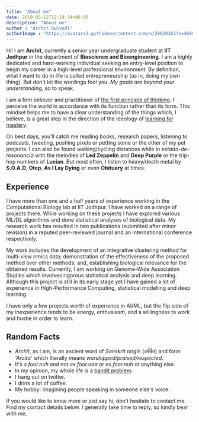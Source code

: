 ```yaml
---
title: "About me"
date: 2019-05-12T12:14:34+06:00
description: "About me"
author : "Archit Dwivedi"
authorImage : "https://avatars3.githubusercontent.com/u/29020361?s=460&u=cc93c6b7b65a5227c111a4172b51d7e4e832ebf6&v=4"
---
```


Hi! I am **Archit**, currently a senior year undergraduate student at **IIT Jodhpur** in the department of **Bioscience and Bioengineering**. I am a highly dedicated and hard-working individual seeking an entry-level position to begin my career in a high-level professional environment. By definition, what I want to do in life is called entrepreneurship (as in, doing my own thing). But don't let the wordings fool you. *My goals are beyond your understanding*, so to speak.

I am a firm believer and practitioner of [the first principle of thinking](https://jamesclear.com/first-principles). I perceive the world in accordance with its function rather than its form. This mindset helps me to have a clear understanding of the things which, I believe, is a great step in the direction of the ideology of [learning for mastery](https://www.ted.com/talks/sal_khan_let_s_teach_for_mastery_not_test_scores?language=en).

On best days, you’ll catch me reading books, research papers, listening to podcasts, tweeting, pushing pixels or petting some or the other of my pet projects. I can also be found walking/cycling distances while in *estado-de-resonancia* with the melodies of **Led Zeppelin** and **Deep Purple** or the trip-hop numbers of **Lucian**. But most often, I listen to heavy/death metal by **S.O.A.D**, **Otep**, **As I Lay Dying** or even **Obituary** at times.

## Experience
I have more than one and a half years of experience working in the Computational Biology lab at IIT Jodhpur. I have worked on a range of projects there. While working on these projects I have explored various ML/DL algorithms and done statistical analyses of biological data. My research work has resulted in two publications (submitted after minor revision) in a reputed peer-reviewed journal and an international conference respectively.

My work includes the development of an integrative clustering method for multi-view omics data; demonstration of the effectiveness of the proposed method over other methods; and, establishing biological relevance for the obtained results.
Currently, I am working on Genome-Wide Association Studies which involves rigorous statistical analysis and deep learning. Although this project is still in its early stage yet I have gained a lot of experience in High-Performance Computing, statistical modelling and deep learning.

I have only a few projects worth of experience in AI/ML, but the flip side of my inexperience tends to be energy, enthusiasm, and a willingness to work and hustle in order to learn.

## Random Facts
- *Archit*, as I am, is an ancient word of *Sanskrit* origin (अर्चित) and form *'Arcita'* which literally means *worshipped/praised/respected*.
- It's *s.foor.nuh* and not *ex.foor.naa* or *ex.foor.nuh* or anything else.
- In my opinion, my whole life is a [bandit problem](https://joshkaufman.net/explore-exploit/).
- I hang out on twitter.
- I drink a lot of coffee.
- My hobby: Imagining people speaking in someone else's voice.

If you would like to know more or just say hi, don’t hesitate to contact me. Find my contact details below. I generally take time to reply, so kindly bear with me.
